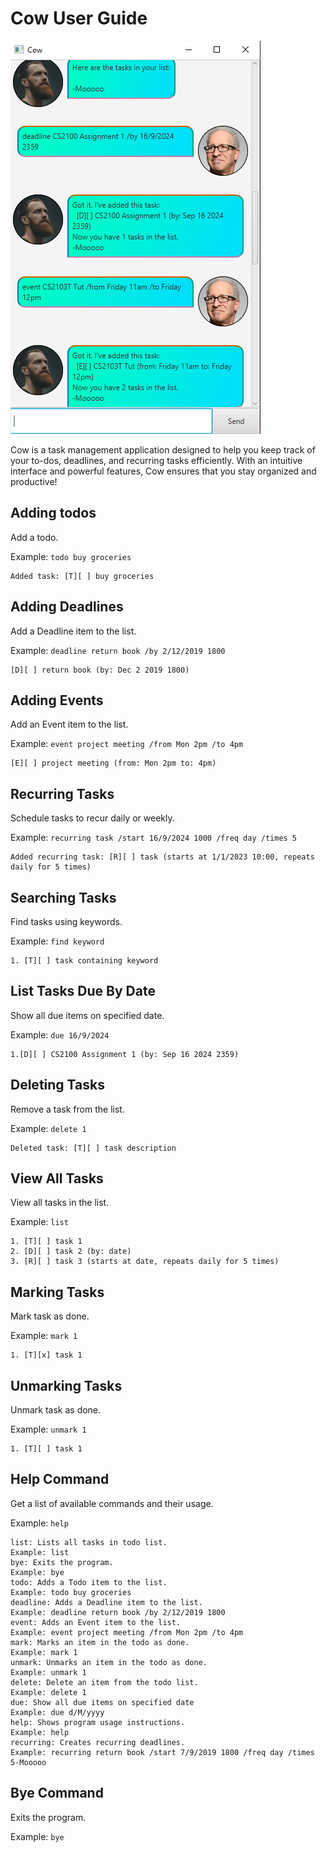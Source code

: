 # Cow User Guide

![Product screenshot](Ui.png)

Cow is a task management application designed to help you keep track of your to-dos, deadlines, and recurring tasks efficiently. With an intuitive interface and powerful features, Cow ensures that you stay organized and productive!

## Adding todos

Add a todo.

Example: `todo buy groceries`
```
Added task: [T][ ] buy groceries
```

## Adding Deadlines

Add a Deadline item to the list.

Example: `deadline return book /by 2/12/2019 1800`
```
[D][ ] return book (by: Dec 2 2019 1800)
```

## Adding Events

Add an Event item to the list.

Example: `event project meeting /from Mon 2pm /to 4pm`
```
[E][ ] project meeting (from: Mon 2pm to: 4pm)
```

## Recurring Tasks

Schedule tasks to recur daily or weekly.

Example: `recurring task /start 16/9/2024 1000 /freq day /times 5`
```
Added recurring task: [R][ ] task (starts at 1/1/2023 10:00, repeats daily for 5 times)
```

## Searching Tasks

Find tasks using keywords.

Example: `find keyword`
```
1. [T][ ] task containing keyword
```

## List Tasks Due By Date

Show all due items on specified date.

Example: `due 16/9/2024`
```
1.[D][ ] CS2100 Assignment 1 (by: Sep 16 2024 2359)
```

## Deleting Tasks

Remove a task from the list.

Example: `delete 1`
```
Deleted task: [T][ ] task description
```

## View All Tasks

View all tasks in the list.

Example: `list`
```
1. [T][ ] task 1
2. [D][ ] task 2 (by: date)
3. [R][ ] task 3 (starts at date, repeats daily for 5 times)
```

## Marking Tasks

Mark task as done.

Example: `mark 1`
```
1. [T][x] task 1
```

## Unmarking Tasks

Unmark task as done.

Example: `unmark 1`
```
1. [T][ ] task 1
```

## Help Command

Get a list of available commands and their usage.

Example: `help`
```
list: Lists all tasks in todo list.
Example: list
bye: Exits the program.
Example: bye
todo: Adds a Todo item to the list.
Example: todo buy groceries
deadline: Adds a Deadline item to the list.
Example: deadline return book /by 2/12/2019 1800
event: Adds an Event item to the list.
Example: event project meeting /from Mon 2pm /to 4pm
mark: Marks an item in the todo as done.
Example: mark 1
unmark: Unmarks an item in the todo as done.
Example: unmark 1
delete: Delete an item from the todo list.
Example: delete 1
due: Show all due items on specified date
Example: due d/M/yyyy
help: Shows program usage instructions.
Example: help
recurring: Creates recurring deadlines.
Example: recurring return book /start 7/9/2019 1800 /freq day /times 5-Mooooo
```

## Bye Command

Exits the program.

Example: `bye`